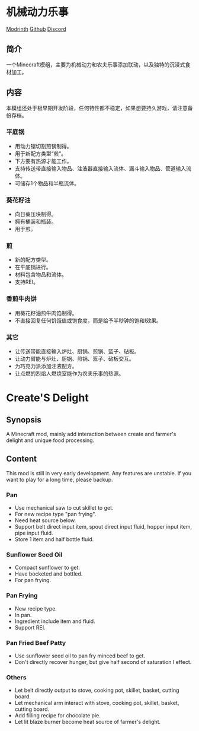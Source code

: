 # 机械动力乐事
[Modrinth](https://modrinth.com/mod/creates-delight)
[Github](https://github.com/Phoupraw/CreateSDelightFabricJava)
[Discord](https://discord.com/invite/MskvEhPDQz)
## 简介
一个Minecraft模组，主要为机械动力和农夫乐事添加联动，以及独特的沉浸式食材加工。
## 内容
本模组还处于极早期开发阶段，任何特性都不稳定，如果想要持久游戏，请注意备份存档。
### 平底锅
- 用动力锯切割煎锅制得。
- 用于新配方类型“煎”。
- 下方要有热源才能工作。
- 支持传送带直接输入物品、注液器直接输入流体、漏斗输入物品、管道输入流体。
- 可储存1个物品和半瓶流体。
### 葵花籽油
- 向日葵压块制得。
- 拥有桶装和瓶装。
- 用于煎。
### 煎
- 新的配方类型。
- 在平底锅进行。
- 材料包含物品和流体。
- 支持REI。
### 香煎牛肉饼
- 用葵花籽油煎牛肉馅制得。
- 不直接回复任何饥饿值或饱食度，而是给予半秒钟的饱和I效果。
### 其它
- 让传送带能直接输入炉灶、厨锅、煎锅、篮子、砧板。
- 让动力臂能与炉灶、厨锅、煎锅、篮子、砧板交互。
- 为巧克力派添加注液配方。
- 让点燃的烈焰人燃烧室能作为农夫乐事的热源。
# Create'S Delight
## Synopsis
A Minecraft mod, mainly add interaction between create and farmer's delight and unique food processing.
## Content
This mod is still in very early development. Any features are unstable. If you want to play for a long time, please backup.
### Pan
- Use mechanical saw to cut skillet to get.
- For new recipe type "pan frying".
- Need heat source below.
- Support belt direct input item, spout direct input fluid, hopper input item, pipe input fluid.
- Store 1 item and half bottle fluid.
### Sunflower Seed Oil
- Compact sunflower to get.
- Have bocketed and bottled.
- For pan frying.
### Pan Frying
- New recipe type.
- In pan.
- Ingredient include item and fluid.
- Support REI.
### Pan Fried Beef Patty
- Use sunflower seed oil to pan fry minced beef to get.
- Don't directly recover hunger, but give half second of saturation I effect.
### Others
- Let belt directly output to stove, cooking pot, skillet, basket, cutting board.
- Let mechanical arm interact with stove, cooking pot, skillet, basket, cutting board.
- Add filling recipe for chocolate pie.
- Let lit blaze burner become heat source of farmer's delight.
